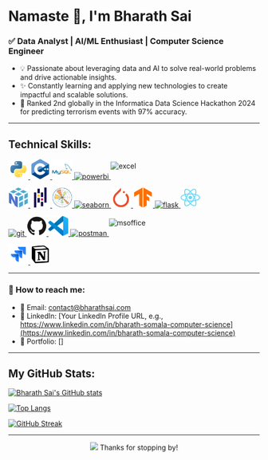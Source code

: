 # Namaste 👋, I'm Bharath Sai

### ✅ Data Analyst | AI/ML Enthusiast | Computer Science Engineer

* 💡 Passionate about leveraging data and AI to solve real-world problems and drive actionable insights.
* ✨ Constantly learning and applying new technologies to create impactful and scalable solutions.
* 🚀 Ranked 2nd globally in the Informatica Data Science Hackathon 2024 for predicting terrorism events with 97% accuracy.

---

## Technical Skills:

<p align="left">
  <a href="https://www.python.org" target="_blank" rel="noreferrer"> <img src="https://raw.githubusercontent.com/devicons/devicon/master/icons/python/python-original.svg" alt="python" width="40" height="40"/> </a>
  <a href="https://www.cplusplus.com/" target="_blank" rel="noreferrer"> <img src="https://raw.githubusercontent.com/devicons/devicon/master/icons/cplusplus/cplusplus-original.svg" alt="cplusplus" width="40" height="40"/> </a>
  <a href="https://www.mysql.com/" target="_blank" rel="noreferrer"> <img src="https://raw.githubusercontent.com/devicons/devicon/master/icons/mysql/mysql-original-wordmark.svg" alt="mysql" width="40" height="40"/> </a>
  <a href="https://powerbi.microsoft.com/en-us/" target="_blank" rel="noreferrer"> <img src="https://upload.wikimedia.org/wikipedia/commons/c/c3/Microsoft_Power_BI_Logo.svg" alt="powerbi" width="40" height="40"/> </a>
  <img src="https://img.shields.io/badge/Excel-217346?style=for-the-badge&logo=microsoft-excel&logoColor=white" alt="excel" width="60" height="25" style="vertical-align: top; margin-top: 5px;"/>

  <a href="https://numpy.org/" target="_blank" rel="noreferrer"> <img src="https://raw.githubusercontent.com/devicons/devicon/master/icons/numpy/numpy-original.svg" alt="numpy" width="40" height="40"/> </a>
  <a href="https://pandas.pydata.org/" target="_blank" rel="noreferrer"> <img src="https://raw.githubusercontent.com/devicons/devicon/master/icons/pandas/pandas-original.svg" alt="pandas" width="40" height="40"/> </a>
  <a href="https://matplotlib.org/" target="_blank" rel="noreferrer"> <img src="https://raw.githubusercontent.com/devicons/devicon/master/icons/matplotlib/matplotlib-original.svg" alt="matplotlib" width="40" height="40"/> </a>
  <a href="https://seaborn.pydata.org/" target="_blank" rel="noreferrer"> <img src="https://seaborn.pydata.org/_images/logo_wide_lightbg.svg" alt="seaborn" width="40" height="40"/> </a>
  <a href="https://pytorch.org/" target="_blank" rel="noreferrer"> <img src="https://raw.githubusercontent.com/devicons/devicon/master/icons/pytorch/pytorch-original.svg" alt="pytorch" width="40" height="40"/> </a>
  <a href="https://www.tensorflow.org" target="_blank" rel="noreferrer"> <img src="https://raw.githubusercontent.com/devicons/devicon/master/icons/tensorflow/tensorflow-original.svg" alt="tensorflow" width="40" height="40"/> </a>
  <a href="https://flask.palletsprojects.com/" target="_blank" rel="noreferrer"> <img src="https://www.vectorlogo.zone/logos/pocoo_flask/pocoo_flask-icon.svg" alt="flask" width="40" height="40"/> </a>
  <a href="https://react.dev/" target="_blank" rel="noreferrer"> <img src="https://raw.githubusercontent.com/devicons/devicon/master/icons/react/react-original.svg" alt="react" width="40" height="40"/> </a>

  <a href="https://git-scm.com/" target="_blank" rel="noreferrer"> <img src="https://www.vectorlogo.zone/logos/git-scm/git-scm-icon.svg" alt="git" width="40" height="40"/> </a>
  <a href="https://github.com/BharathSai" target="_blank" rel="noreferrer"> <img src="https://raw.githubusercontent.com/devicons/devicon/master/icons/github/github-original.svg" alt="github" width="40" height="40"/> </a>
  <a href="https://code.visualstudio.com/" target="_blank" rel="noreferrer"> <img src="https://raw.githubusercontent.com/devicons/devicon/master/icons/vscode/vscode-original.svg" alt="vscode" width="40" height="40"/> </a>
  <a href="https://www.postman.com/" target="_blank" rel="noreferrer"> <img src="https://www.vectorlogo.zone/logos/getpostman/getpostman-icon.svg" alt="postman" width="40" height="40"/> </a>
  <img src="https://img.shields.io/badge/Microsoft_Office-D83B01?style=for-the-badge&logo=microsoft-office&logoColor=white" alt="msoffice" width="100" height="25" style="vertical-align: top; margin-top: 5px;"/>

  <a href="https://www.atlassian.com/software/jira" target="_blank" rel="noreferrer"> <img src="https://raw.githubusercontent.com/devicons/devicon/master/icons/jira/jira-original.svg" alt="jira" width="40" height="40"/> </a>
  <a href="https://www.notion.so/" target="_blank" rel="noreferrer"> <img src="https://raw.githubusercontent.com/devicons/devicon/master/icons/notion/notion-original.svg" alt="notion" width="40" height="40"/> </a>
</p>

---

### 📧 How to reach me:
* 📧 Email: [contact@bharathsai.com](mailto:contact@bharathsai.com)
* 💼 LinkedIn: [Your LinkedIn Profile URL, e.g., https://www.linkedin.com/in/bharath-somala-computer-science](https://www.linkedin.com/in/bharath-somala-computer-science) 
* 🔗 Portfolio: [] 

---

## My GitHub Stats:

[![Bharath Sai's GitHub stats](https://github-readme-stats.vercel.app/api?username=BharathSai&show_icons=true&theme=radical&include_all_commits=true)](https://github.com/anuraghazra/github-readme-stats)

[![Top Langs](https://github-readme-stats.vercel.app/api/top-langs/?username=BharathSai&layout=compact&theme=radical)](https://github.com/anuraghazra/github-readme-stats)

[![GitHub Streak](https://github-readme-streak-stats.herokuapp.com/?user=BharathSai&theme=dark)](https://git.io/streak-stats)

---

<p align="center">
  <img src="https://media.giphy.com/media/Q81NCSw0JqHjYkF6Yf/giphy.gif" width="30"/>  Thanks for stopping by!
</p>